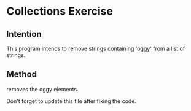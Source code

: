 # Collections Exercise

## Intention

This program intends to remove strings containing 'oggy' from a list of strings.

## Method

 removes the oggy elements.

Don't forget to update this file after fixing the code.
